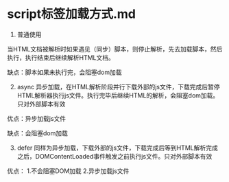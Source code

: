 # script标签加载方式.md

1. 普通使用

当HTML文档被解析时如果遇见（同步）脚本，则停止解析，先去加载脚本，然后执行，执行结束后继续解析HTML文档。

缺点：脚本如果未执行完，会阻塞dom加载

2. async 
异步加载，在HTML解析阶段并行下载外部的js文件，下载完成后暂停HTML解析器执行js文件。执行完毕后继续HTML的解析，会阻塞dom加载。只对外部脚本有效

优点：异步加载js文件

缺点：会阻塞dom加载

3. defer 
同样为异步加载，下载外部的js文件，下载完成后等到HTML解析完成之后，DOMContentLoaded事件触发之前执行js文件。只对外部脚本有效

优点：
    1.不会阻塞DOM加载
    2.异步加载js文件